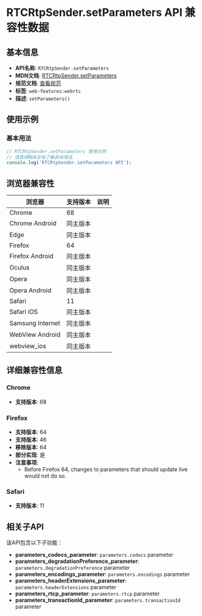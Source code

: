 # RTCRtpSender.setParameters API 兼容性数据

## 基本信息

- **API名称**: `RTCRtpSender.setParameters`
- **MDN文档**: [RTCRtpSender.setParameters](https://developer.mozilla.org/docs/Web/API/RTCRtpSender/setParameters)
- **规范文档**: [查看规范](https://w3c.github.io/webrtc-pc/#dom-rtcrtpsender-setparameters)
- **标签**: `web-features:webrtc`
- **描述**: `setParameters()`

## 使用示例

### 基本用法

```javascript
// RTCRtpSender.setParameters 使用示例
// 请查阅MDN文档了解具体用法
console.log('RTCRtpSender.setParameters API');
```

## 浏览器兼容性

| 浏览器 | 支持版本 | 说明 |
|--------|----------|------|
| Chrome | 68 |  |
| Chrome Android | 同主版本 |  |
| Edge | 同主版本 |  |
| Firefox | 64 |  |
| Firefox Android | 同主版本 |  |
| Oculus | 同主版本 |  |
| Opera | 同主版本 |  |
| Opera Android | 同主版本 |  |
| Safari | 11 |  |
| Safari iOS | 同主版本 |  |
| Samsung Internet | 同主版本 |  |
| WebView Android | 同主版本 |  |
| webview_ios | 同主版本 |  |

## 详细兼容性信息

### Chrome

- **支持版本**: 68

### Firefox

- **支持版本**: 64
- **支持版本**: 46
- **移除版本**: 64
- **部分实现**: 是
- **注意事项**:
  - Before Firefox 64, changes to parameters that should update live would not do so.

### Safari

- **支持版本**: 11

## 相关子API

该API包含以下子功能：

- **parameters_codecs_parameter**: `parameters.codecs` parameter
- **parameters_degradationPreference_parameter**: `parameters.degradationPreference` parameter
- **parameters_encodings_parameter**: `parameters.encodings` parameter
- **parameters_headerExtensions_parameter**: `parameters.headerExtensions` parameter
- **parameters_rtcp_parameter**: `parameters.rtcp` parameter
- **parameters_transactionId_parameter**: `parameters.transactionId` parameter

